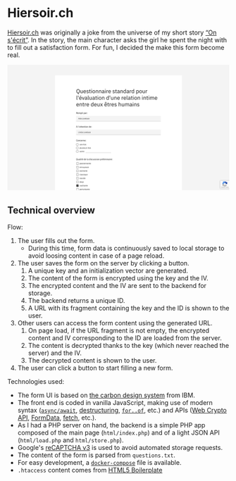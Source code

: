 # Hiersoir.ch

[Hiersoir.ch](https://hiersoir.ch) was originally a joke from the universe of my short story [“On s'écrit”](https://salejeune.com/on-secrit). In the story, the main character asks the girl he spent the night with to fill out a satisfaction form. For fun, I decided the make this form become real.

![Site screenshot](./screenshot.png)

## Technical overview

Flow:

1. The user fills out the form.
	- During this time, form data is continuously saved to local storage to avoid loosing content in case of a page reload.
2. The user saves the form on the server by clicking a button.
	1. A unique key and an initialization vector are generated.
	2. The content of the form is encrypted using the key and the IV.
	3. The encrypted content and the IV are sent to the backend for storage.
	4. The backend returns a unique ID.
	5. A URL with its fragment containing the key and the ID is shown to the user.
3. Other users can access the form content using the generated URL.
	1. On page load, if the URL fragment is not empty, the encrypted content and IV corresponding to the ID are loaded from the server.
	2. The content is decrypted thanks to the key (which never reached the server) and the IV.
	3. The decrypted content is shown to the user.
4. The user can click a button to start filling a new form.

Technologies used:

- The form UI is based on [the carbon design system](https://www.carbondesignsystem.com/) from IBM.
- The front end is coded in vanilla JavaScript, making use of modern syntax ([`async/await`](https://developer.mozilla.org/en-US/docs/Web/JavaScript/Reference/Statements/async_function), [destructuring](https://developer.mozilla.org/en-US/docs/Web/JavaScript/Reference/Operators/Destructuring_assignment), [`for..of`](https://developer.mozilla.org/en-US/docs/Web/JavaScript/Reference/Statements/for...of), etc.) and APIs ([Web Crypto API](https://developer.mozilla.org/en-US/docs/Web/API/Web_Crypto_API), [FormData](https://developer.mozilla.org/en-US/docs/Web/API/FormData), [fetch](https://developer.mozilla.org/en-US/docs/Web/API/Fetch_API/Using_Fetch), etc.).
- As I had a PHP server on hand, the backend is a simple PHP app composed of the main page (`html/index.php`) and of a light JSON API (`html/load.php` and `html/store.php`).
- Google's [reCAPTCHA v3](https://developers.google.com/recaptcha/docs/v3) is used to avoid automated storage requests.
- The content of the form is parsed from `questions.txt`.
- For easy development, a [`docker-compose`](https://docs.docker.com/compose/) file is available.
- `.htaccess` content comes from [HTML5 Boilerplate](https://html5boilerplate.com/)
